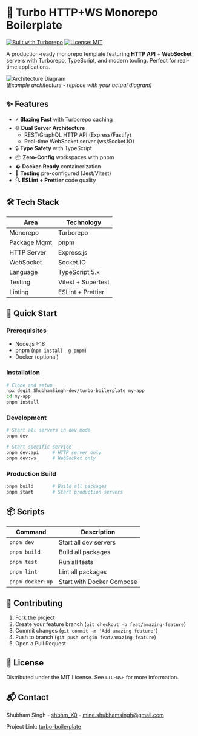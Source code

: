 # 🚀 Turbo HTTP+WS Monorepo Boilerplate

[![Built with Turborepo](https://img.shields.io/badge/built%20with-turborepo-ef4444?style=flat&logo=turborepo)](https://turbo.build/repo)
[![License: MIT](https://img.shields.io/badge/License-MIT-blue.svg)](https://opensource.org/licenses/MIT)

A production-ready monorepo template featuring **HTTP API** + **WebSocket** servers with Turborepo, TypeScript, and modern tooling. Perfect for real-time applications.

![Architecture Diagram](https://user-images.githubusercontent.com/35267447/266492123-4567b9f2-7c3e-4f3d-b1d2-3d4e5f6a7a3a.png)  
*(Example architecture - replace with your actual diagram)*

## ✨ Features

- ⚡ **Blazing Fast** with Turborepo caching
- 🌐 **Dual Server Architecture**
  - REST/GraphQL HTTP API (Express/Fastify)
  - Real-time WebSocket server (ws/Socket.IO)
- 🔒 **Type Safety** with TypeScript
- 📦 **Zero-Config** workspaces with pnpm
- � **Docker-Ready** containerization
- 🧪 **Testing** pre-configured (Jest/Vitest)
- 🔍 **ESLint + Prettier** code quality

## 🛠 Tech Stack

| Area          | Technology              |
|---------------|-------------------------|
| Monorepo      | Turborepo               |
| Package Mgmt  | pnpm                    |
| HTTP Server   | Express.js              |
| WebSocket     | Socket.IO               |
| Language      | TypeScript 5.x          |
| Testing       | Vitest + Supertest      |
| Linting       | ESLint + Prettier       |

## 🚀 Quick Start

### Prerequisites
- Node.js ≥18
- pnpm (`npm install -g pnpm`)
- Docker (optional)

### Installation
```bash
# Clone and setup
npx degit ShubhamSingh-dev/turbo-boilerplate my-app
cd my-app
pnpm install
```

### Development
```bash
# Start all servers in dev mode
pnpm dev

# Start specific service
pnpm dev:api     # HTTP server only
pnpm dev:ws      # WebSocket only
```

### Production Build
```bash
pnpm build       # Build all packages
pnpm start       # Start production servers
```

## 📦 Scripts

| Command          | Description                          |
|------------------|--------------------------------------|
| `pnpm dev`       | Start all dev servers                |
| `pnpm build`     | Build all packages                   |
| `pnpm test`      | Run all tests                        |
| `pnpm lint`      | Lint all packages                    |
| `pnpm docker:up` | Start with Docker Compose            |


## 🤝 Contributing

1. Fork the project
2. Create your feature branch (`git checkout -b feat/amazing-feature`)
3. Commit changes (`git commit -m 'Add amazing feature'`)
4. Push to branch (`git push origin feat/amazing-feature`)
5. Open a Pull Request

## 📄 License

Distributed under the MIT License. See `LICENSE` for more information.

## 📬 Contact

Shubham Singh - [shbhm_X0](https://x.com/shbhm_X0) - mine.shubhamsingh@gmail.com

Project Link: [turbo-boilerplate](https://github.com/ShubhamSingh-dev/turbo-boilerplate)
```
